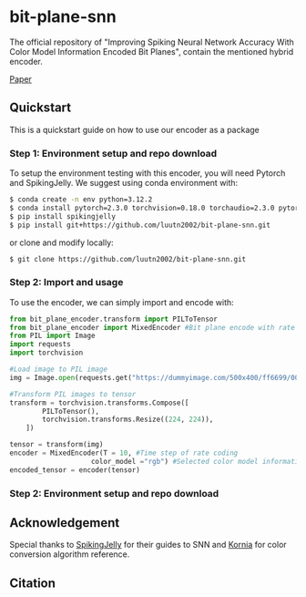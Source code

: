 # bit-plane-snn
The official repository of "Improving Spiking Neural Network Accuracy With Color Model Information Encoded Bit Planes", contain the mentioned hybrid encoder.

[Paper]()

## Quickstart

This is a quickstart guide on how to use our encoder as a package 

### Step 1: Environment setup and repo download

To setup the environment testing with this encoder, you will need Pytorch and SpikingJelly. We suggest using conda environment with:

```bash
$ conda create -n env python=3.12.2
$ conda install pytorch=2.3.0 torchvision=0.18.0 torchaudio=2.3.0 pytorch-cuda=12.1 -c pytorch -c nvidia #As latest pytorch conda guide, change cuda version suitable to your case.
$ pip install spikingjelly
$ pip install git+https://github.com/luutn2002/bit-plane-snn.git
```

or clone and modify locally:

```bash
$ git clone https://github.com/luutn2002/bit-plane-snn.git
```

### Step 2: Import and usage

To use the encoder, we can simply import and encode with:

```python
from bit_plane_encoder.transform import PILToTensor
from bit_plane_encoder import MixedEncoder #Bit plane encode with rate coding
from PIL import Image
import requests
import torchvision

#Load image to PIL image
img = Image.open(requests.get("https://dummyimage.com/500x400/ff6699/000", stream=True).raw)

#Transform PIL images to tensor
transform = torchvision.transforms.Compose([
        PILToTensor(),
        torchvision.transforms.Resize((224, 224)),
    ])

tensor = transform(img)
encoder = MixedEncoder(T = 10, #Time step of rate coding 
                    color_model ="rgb") #Selected color model information to be used, default to rgb.
encoded_tensor = encoder(tensor)
```

### Step 2: Environment setup and repo download

## Acknowledgement

Special thanks to [SpikingJelly](https://github.com/fangwei123456/spikingjelly) for their guides to SNN and [Kornia](https://github.com/kornia/kornia) for color conversion algorithm reference. 

## Citation

```bibtex

```
